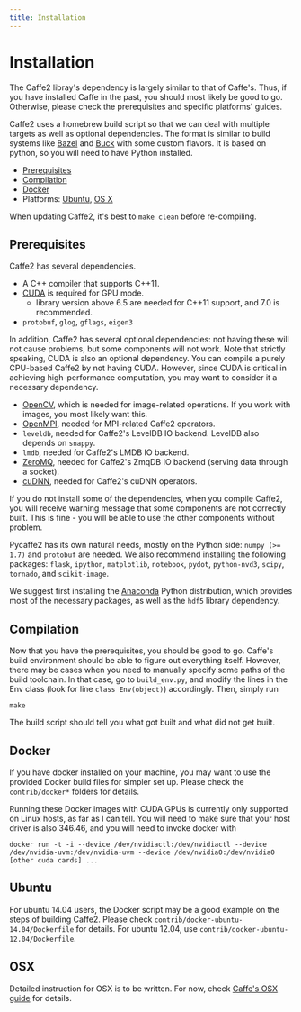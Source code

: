 ```yaml
---
title: Installation
---
```


# Installation

The Caffe2 libray's dependency is largely similar to that of Caffe's. Thus, if you have installed Caffe in the past, you should most likely be good to go. Otherwise, please check the prerequisites and specific platforms' guides.

Caffe2 uses a homebrew build script so that we can deal with multiple targets as well as optional dependencies. The format is similar to build systems like [Bazel](http://bazel.io) and [Buck](https://buckbuild.com/) with some custom flavors. It is based on python, so you will need to have Python installed.

- [Prerequisites](#prerequisites)
- [Compilation](#compilation)
- [Docker](#docker)
- Platforms: [Ubuntu](#ubuntu), [OS X](OSX)

When updating Caffe2, it's best to `make clean` before re-compiling.

## Prerequisites

Caffe2 has several dependencies.

* A C++ compiler that supports C++11.
* [CUDA](https://developer.nvidia.com/cuda-zone) is required for GPU mode.
    * library version above 6.5 are needed for C++11 support, and 7.0 is recommended.
* `protobuf`, `glog`, `gflags`, `eigen3`

In addition, Caffe2 has several optional dependencies: not having these will not cause problems, but some components will not work. Note that strictly speaking, CUDA is also an optional dependency. You can compile a purely CPU-based Caffe2 by not having CUDA. However, since CUDA is critical in achieving high-performance computation, you may want to consider it a necessary dependency.

* [OpenCV](http://opencv.org/), which is needed for image-related operations. If you work with images, you most likely want this.
* [OpenMPI](http://www.open-mpi.org/), needed for MPI-related Caffe2 operators.
* `leveldb`, needed for Caffe2's LevelDB IO backend. LevelDB also depends on `snappy`.
* `lmdb`, needed for Caffe2's LMDB IO backend.
* [ZeroMQ](http://zeromq.org/), needed for Caffe2's ZmqDB IO backend (serving data through a socket).
* [cuDNN](https://developer.nvidia.com/cudnn), needed for Caffe2's cuDNN operators.

If you do not install some of the dependencies, when you compile Caffe2, you will receive warning message that some components are not correctly built. This is fine - you will be able to use the other components without problem.

Pycaffe2 has its own natural needs, mostly on the Python side: `numpy (>= 1.7)` and `protobuf` are needed. We also recommend installing the following packages: `flask`, `ipython`, `matplotlib`, `notebook`, `pydot`, `python-nvd3`, `scipy`, `tornado`, and `scikit-image`.

We suggest first installing the [Anaconda](https://store.continuum.io/cshop/anaconda/) Python distribution, which provides most of the necessary packages, as well as the `hdf5` library dependency.

## Compilation

Now that you have the prerequisites, you should be good to go. Caffe's build environment should be able to figure out everything itself. However, there may be cases when you need to manually specify some paths of the build toolchain. In that case, go to `build_env.py`, and modify the lines in the Env class (look for line `class Env(object)`) accordingly. Then, simply run

    make

The build script should tell you what got built and what did not get built.

## Docker

If you have docker installed on your machine, you may want to use the provided Docker build files for simpler set up. Please check the `contrib/docker*` folders for details.

Running these Docker images with CUDA GPUs is currently only supported on Linux hosts, as far as I can tell. You will need to make sure that your host driver is also 346.46, and you will need to invoke docker with

    docker run -t -i --device /dev/nvidiactl:/dev/nvidiactl --device /dev/nvidia-uvm:/dev/nvidia-uvm --device /dev/nvidia0:/dev/nvidia0 [other cuda cards] ...

## Ubuntu

For ubuntu 14.04 users, the Docker script may be a good example on the steps of building Caffe2. Please check `contrib/docker-ubuntu-14.04/Dockerfile` for details. For ubuntu 12.04, use `contrib/docker-ubuntu-12.04/Dockerfile`.

## OSX

Detailed instruction for OSX is to be written. For now, check [Caffe's OSX guide](http://caffe.berkeleyvision.org/install_osx.html) for details.